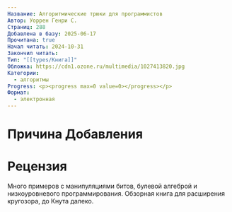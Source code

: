 ```yaml
---
Название: Алгоритмические трюки для программистов
Автор: Уоррен Генри С.
Страниц: 288
Добавлена в базу: 2025-06-17
Прочитана: true
Начал читать: 2024-10-31
Закончил читать: 
Тип: "[[types/Книга]]"
Обложка: https://cdn1.ozone.ru/multimedia/1027413820.jpg
Категории:
  - алгоритмы
Progress: <p><progress max=0 value=0></progress></p>
Формат:
  - электронная
---
```

# Причина Добавления


# Рецензия
Много примеров с манипуляциями битов, булевой алгеброй и низкоуровневого программирования. Обзорная книга для расширения кругозора, до Кнута далеко.